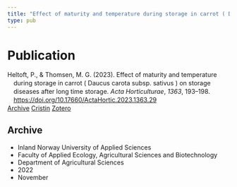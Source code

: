 ```yaml
---
title: "Effect of maturity and temperature during storage in carrot ( Daucus carota subsp. sativus ) on storage diseases after long time storage"
type: pub
---
```

<h1>Publication</h1>
<article id="csl-bib-container-UDYX6AV9" class="csl-bib-container">
  <div class="csl-bib-body" style="line-height: 1.35; padding-left: 1em; text-indent:-1em;">
  <div class="csl-entry">Heltoft, P., &amp; Thomsen, M. G. (2023). Effect of maturity and temperature during storage in carrot ( Daucus carota subsp. sativus ) on storage diseases after long time storage. <i>Acta Horticulturae</i>, <i>1363</i>, 193&#x2013;198. <a href="https://doi.org/10.17660/ActaHortic.2023.1363.29">https://doi.org/10.17660/ActaHortic.2023.1363.29</a></div>
</div>
  <div class="csl-bib-buttons">
    <a href="#taxonomy-article-UDYX6AV9" class="csl-bib-button">Archive</a>
    <a href="https://app.cristin.no/results/show.jsf?id=2086209" alt="Cristin URL" class="csl-bib-button">Cristin</a>
    <a href="http://zotero.org/groups/5022929/items/UDYX6AV9" alt="Zotero URL" class="csl-bib-button">Zotero</a>
  </div>
  <div id="csl-bib-meta-container-UDYX6AV9"></div>
</article>
<div id="csl-bib-meta-UDYX6AV9" class="csl-bib-meta">
  <article id="taxonomy-article-UDYX6AV9" class="taxonomy-article">
    <h1>Archive</h1>
    <ul>
      <li>Inland Norway University of Applied Sciences</li>
      <li>Faculty of Applied Ecology, Agricultural Sciences and Biotechnology</li>
      <li>Department of Agricultural Sciences</li>
      <li>2022</li>
      <li>November</li>
    </ul>
  </article>
</div>
